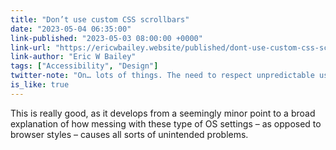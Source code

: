 ```yaml
---
title: "Don’t use custom CSS scrollbars"
date: "2023-05-04 06:35:00"
link-published: "2023-05-03 08:00:00 +0000"
link-url: "https://ericwbailey.website/published/dont-use-custom-css-scrollbars/"
link-author: "Eric W Bailey"
tags: ["Accessibility", "Design"]
twitter-note: "On… lots of things. The need to respect unpredictable user settings, how accessibility is popular with everyone to a point – and why styling your scrollbar is a bad idea."
is_like: true
---
```



This is really good, as it develops from a seemingly minor point to a broad explanation of how messing with these type of OS settings – as opposed to browser styles – causes all sorts of unintended problems.
